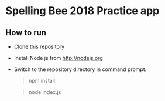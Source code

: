 # Spelling Bee 2018 Practice app

## How to run
* Clone this repository
* Install Node js from http://nodejs.org
* Switch to the repository directory in command prompt.
   > npm install
   
   > node index.js
